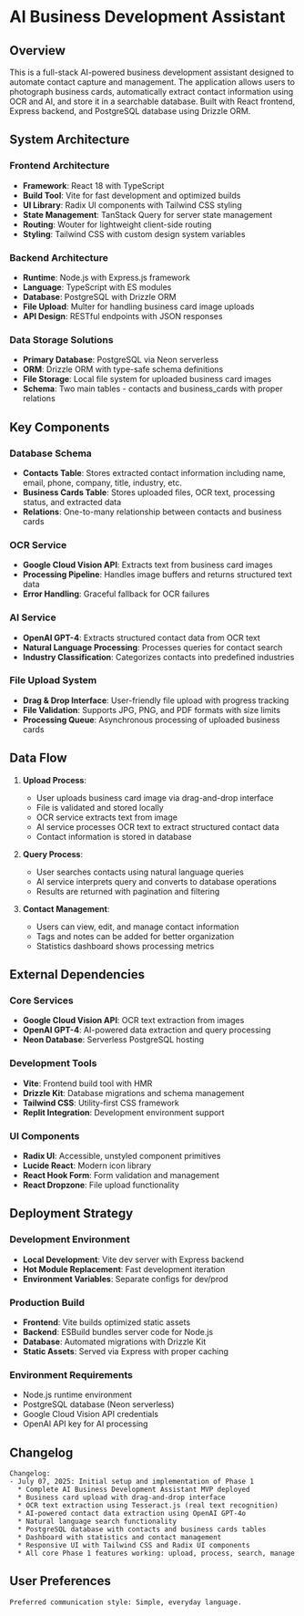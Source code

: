 # AI Business Development Assistant

## Overview

This is a full-stack AI-powered business development assistant designed to automate contact capture and management. The application allows users to photograph business cards, automatically extract contact information using OCR and AI, and store it in a searchable database. Built with React frontend, Express backend, and PostgreSQL database using Drizzle ORM.

## System Architecture

### Frontend Architecture
- **Framework**: React 18 with TypeScript
- **Build Tool**: Vite for fast development and optimized builds
- **UI Library**: Radix UI components with Tailwind CSS styling
- **State Management**: TanStack Query for server state management
- **Routing**: Wouter for lightweight client-side routing
- **Styling**: Tailwind CSS with custom design system variables

### Backend Architecture
- **Runtime**: Node.js with Express.js framework
- **Language**: TypeScript with ES modules
- **Database**: PostgreSQL with Drizzle ORM
- **File Upload**: Multer for handling business card image uploads
- **API Design**: RESTful endpoints with JSON responses

### Data Storage Solutions
- **Primary Database**: PostgreSQL via Neon serverless
- **ORM**: Drizzle ORM with type-safe schema definitions
- **File Storage**: Local file system for uploaded business card images
- **Schema**: Two main tables - contacts and business_cards with proper relations

## Key Components

### Database Schema
- **Contacts Table**: Stores extracted contact information including name, email, phone, company, title, industry, etc.
- **Business Cards Table**: Stores uploaded files, OCR text, processing status, and extracted data
- **Relations**: One-to-many relationship between contacts and business cards

### OCR Service
- **Google Cloud Vision API**: Extracts text from business card images
- **Processing Pipeline**: Handles image buffers and returns structured text data
- **Error Handling**: Graceful fallback for OCR failures

### AI Service
- **OpenAI GPT-4**: Extracts structured contact data from OCR text
- **Natural Language Processing**: Processes queries for contact search
- **Industry Classification**: Categorizes contacts into predefined industries

### File Upload System
- **Drag & Drop Interface**: User-friendly file upload with progress tracking
- **File Validation**: Supports JPG, PNG, and PDF formats with size limits
- **Processing Queue**: Asynchronous processing of uploaded business cards

## Data Flow

1. **Upload Process**:
   - User uploads business card image via drag-and-drop interface
   - File is validated and stored locally
   - OCR service extracts text from image
   - AI service processes OCR text to extract structured contact data
   - Contact information is stored in database

2. **Query Process**:
   - User searches contacts using natural language queries
   - AI service interprets query and converts to database operations
   - Results are returned with pagination and filtering

3. **Contact Management**:
   - Users can view, edit, and manage contact information
   - Tags and notes can be added for better organization
   - Statistics dashboard shows processing metrics

## External Dependencies

### Core Services
- **Google Cloud Vision API**: OCR text extraction from images
- **OpenAI GPT-4**: AI-powered data extraction and query processing
- **Neon Database**: Serverless PostgreSQL hosting

### Development Tools
- **Vite**: Frontend build tool with HMR
- **Drizzle Kit**: Database migrations and schema management
- **Tailwind CSS**: Utility-first CSS framework
- **Replit Integration**: Development environment support

### UI Components
- **Radix UI**: Accessible, unstyled component primitives
- **Lucide React**: Modern icon library
- **React Hook Form**: Form validation and management
- **React Dropzone**: File upload functionality

## Deployment Strategy

### Development Environment
- **Local Development**: Vite dev server with Express backend
- **Hot Module Replacement**: Fast development iteration
- **Environment Variables**: Separate configs for dev/prod

### Production Build
- **Frontend**: Vite builds optimized static assets
- **Backend**: ESBuild bundles server code for Node.js
- **Database**: Automated migrations with Drizzle Kit
- **Static Assets**: Served via Express with proper caching

### Environment Requirements
- Node.js runtime environment
- PostgreSQL database (Neon serverless)
- Google Cloud Vision API credentials
- OpenAI API key for AI processing

## Changelog

```
Changelog:
- July 07, 2025: Initial setup and implementation of Phase 1
  * Complete AI Business Development Assistant MVP deployed
  * Business card upload with drag-and-drop interface
  * OCR text extraction using Tesseract.js (real text recognition)
  * AI-powered contact data extraction using OpenAI GPT-4o
  * Natural language search functionality
  * PostgreSQL database with contacts and business cards tables
  * Dashboard with statistics and contact management
  * Responsive UI with Tailwind CSS and Radix UI components
  * All core Phase 1 features working: upload, process, search, manage
```

## User Preferences

```
Preferred communication style: Simple, everyday language.
```
